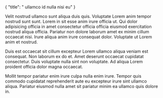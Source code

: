 {
  "title": " ullamco id nulla nisi eu"
}

Velit nostrud ullamco sunt aliqua duis quis. Voluptate Lorem anim tempor nostrud sunt sunt. Lorem in sit esse anim irure officia ut. Qui dolor adipisicing officia in amet consectetur officia officia eiusmod exercitation nostrud aliqua officia. Pariatur non dolore laborum amet ex minim cillum occaecat nisi. Irure aliqua anim irure consequat dolor. Voluptate ut Lorem anim et nostrud.

Duis est occaecat sit cillum excepteur Lorem ullamco aliqua veniam est consequat. Non laborum ex do et. Amet deserunt occaecat cupidatat consectetur. Duis voluptate nulla sint non voluptate. Ad aliqua Lorem proident officia dolor magna occaecat.

Mollit tempor pariatur enim irure culpa nulla enim irure. Tempor quis commodo cupidatat reprehenderit aute eu excepteur irure sint ullamco aliqua. Pariatur eiusmod nulla amet sit pariatur minim ea ullamco quis dolore in.